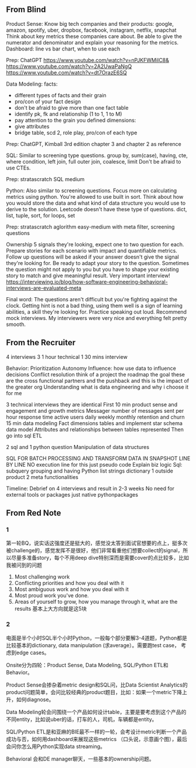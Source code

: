 ## From Blind

Product Sense:
Know big tech companies and their products: google, amazon, spotify, uber, dropbox, facebook, instagram, netflix, snapchat
Think about key metrics these companies care about. Be able to give the numerator and denominator and explain your reasoning for the metrics.
Dashboard: line vs bar chart, when to use each

Prep: ChatGPT
https://www.youtube.com/watch?v=nPJKFWMiIC8&
https://www.youtube.com/watch?v=2A2UwaPaNgQ
https://www.youtube.com/watch?v=dt7OrazE6SQ

Data Modeling:
facts:
* different types of facts and their grain
* pro/con of your fact design
* don't be afraid to give more than one fact table
* identify pk, fk and relationship (1 to 1, 1 to M)
* pay attention to the grain you defined
dimensions:
* give attributes
* bridge table,  scd 2, role play, pro/con of each type

Prep: ChatGPT, Kimball 3rd edition chapter 3 and chapter 2 as reference

SQL:
Similar to screening type questions.
group by, sum(case), having, cte, where condition, left join, full outer join, coalesce, limit
Don't be afraid to use CTEs.

Prep: stratascratch SQL medium

Python:
Also similar to screening questions. Focus more on calculating metrics using python. You're allowed to use built in sort. Think about how you would store the data and what kind of data structure you would use to derive to the solution. Leetcode doesn't have these type of questions.
dict, list, tuple, sort, for loops, set

Prep: stratascratch aglorithm easy-medium with meta filter, screening questions

Ownership
5 signals they're looking, expect one to two question for each. Prepare stories for each scenario with impact and quantifiable metrics. Follow up questions will be asked if your answer doesn't give the signal they're looking for. Be ready to adapt your story to the question. Sometimes the question might not apply to you but you have to shape your existing story to match and give meaningful result. Very important interview!
https://interviewing.io/blog/how-software-engineering-behavioral-interviews-are-evaluated-meta

Final word: The questions aren't difficult but you're fighting against the clock. Getting hint is not a bad thing, using them well is a sign of learning abilities, a skill they're looking for. Practice speaking out loud. Recommend mock interviews. My interviewers were very nice and everything felt pretty smooth.

## From the Recruiter

4 interviews 
3 1 hour technical
1 30 mins interview

Behavior:
Prioritization
Autonomy 
Influence: how use data to influence decisions 
Conflict resolution 
think of  a project the roadmap the goal these are the cross functional partners and the pushback and this is the impact of the greater org
Understanding what is data engineering and why i choose it for me

3 technical interviews
they are identical 
First 10 min product sense and engagement and growth metrics 
Messager number of messages sent per hour response time active users daily weekly monthly retention and churn 
15 min data modeling
Fact dimensions tables and implement star schema data model
Attributes and relationships between tables represented
Then go into sql ETL

2 sql and 1 python question
Manipulation of data structures

SQL FOR BATCH PROCESSING
AND TRANSFORM DATA IN SNAPSHOT LINE BY LINE
NO execution line for this just pseudo code 
Explain biz logic 
Sql: subquery grouping and having
Python list strings dictionary 
1 outside product 2 meta functionalities

Timeline: Debrief on 4 interviews and result in 2-3 weeks
No need for external tools or packages just native pythonpackages

## From Red Note

### 1
第一轮BQ，说实话这强度还是挺大的，感觉没太答到面试官想要的点上，挺多次被challenge的，感觉发挥不是很好，他们非常看重他们想要collect的signal，所以尽量多准备story，每个不用deep dive特别深而是需要cover的点比较多，比如我被问到的问题
1. Most challenging work
2. Conflicting priorities and how you deal with it
3. Most ambiguous work and how you deal with it
4. Most proud work you've done.
5. Areas of yourself to grow, how you manage through it, what are the results
基本上大方向就是这5块

### 2
电面是半个小时SQL半个小时Python，一般每个部分要解3-4道题，Python都是比较基本的dictionary, data manipulation (求average）。需要跑test case， 考虑到edge cases。
	
Onsite分为四轮：Product Sense, Data Modeling, SQL/Python ETL和Behavior。
	
Product Sense会掺杂着metric design和SQL问，比Data Scientist Analytics的product问题简单，会问比较经典的product题目，比如：如果一个metric下降上升，如何diagnose。
	
Data Modeling轮会问围绕一个产品如何设计table，主要是要考虑到这个产品的不同entity，比如说uber的话，打车的人，司机，车辆都是entity。
	
SQL/Python ETL是和亚麻的BIE最不一样的一轮，会考设计metric判断一个产品成功与否，如何用dashboard来展现这些metrics （口头说，示意画个图），最后会问你怎么用Python实现data streaming。
	
Behavioral 会和DE manager聊天，一些基本的ownership问题。

